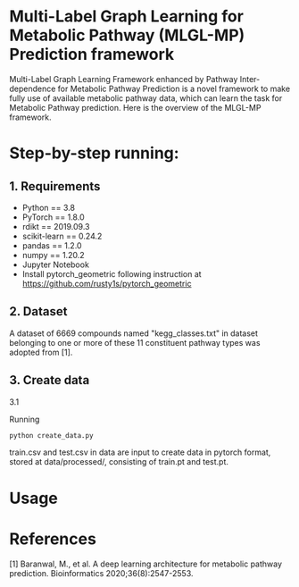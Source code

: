 # Multi-Label Graph Learning for Metabolic Pathway (MLGL-MP) Prediction framework
Multi-Label Graph Learning
Framework enhanced by Pathway Inter-dependence for Metabolic Pathway Prediction is a novel framework to make fully use of available metabolic pathway data, which can learn the task for  Metabolic Pathway prediction. Here is the overview of the MLGL-MP framework.


# Step-by-step running:

## 1. Requirements
+ Python == 3.8
+ PyTorch == 1.8.0
+ rdikt == 2019.09.3
+ scikit-learn == 0.24.2
+ pandas == 1.2.0
+ numpy == 1.20.2
+ Jupyter Notebook
+ Install pytorch_geometric following instruction at https://github.com/rusty1s/pytorch_geometric

## 2. Dataset
A dataset of 6669 compounds named "kegg_classes.txt" in dataset belonging to one or more of these 11 constituent pathway types was adopted from [1].


## 3. Create data 
3.1 

Running
```sh
python create_data.py
```
train.csv and test.csv in data are input to create data in pytorch format,
stored at data/processed/, consisting of  train.pt and test.pt.

# Usage
# References
[1] Baranwal, M., et al. A deep learning architecture for metabolic pathway prediction. Bioinformatics 2020;36(8):2547-2553.
